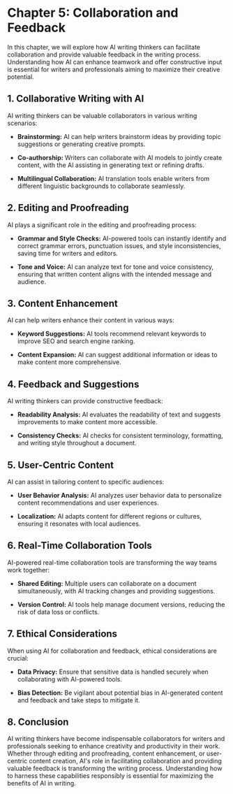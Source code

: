 Chapter 5: Collaboration and Feedback
=====================================

In this chapter, we will explore how AI writing thinkers can facilitate collaboration and provide valuable feedback in the writing process. Understanding how AI can enhance teamwork and offer constructive input is essential for writers and professionals aiming to maximize their creative potential.

**1. Collaborative Writing with AI**
------------------------------------

AI writing thinkers can be valuable collaborators in various writing scenarios:

* **Brainstorming:** AI can help writers brainstorm ideas by providing topic suggestions or generating creative prompts.

* **Co-authorship:** Writers can collaborate with AI models to jointly create content, with the AI assisting in generating text or refining drafts.

* **Multilingual Collaboration:** AI translation tools enable writers from different linguistic backgrounds to collaborate seamlessly.

**2. Editing and Proofreading**
-------------------------------

AI plays a significant role in the editing and proofreading process:

* **Grammar and Style Checks:** AI-powered tools can instantly identify and correct grammar errors, punctuation issues, and style inconsistencies, saving time for writers and editors.

* **Tone and Voice:** AI can analyze text for tone and voice consistency, ensuring that written content aligns with the intended message and audience.

**3. Content Enhancement**
--------------------------

AI can help writers enhance their content in various ways:

* **Keyword Suggestions:** AI tools recommend relevant keywords to improve SEO and search engine ranking.

* **Content Expansion:** AI can suggest additional information or ideas to make content more comprehensive.

**4. Feedback and Suggestions**
-------------------------------

AI writing thinkers can provide constructive feedback:

* **Readability Analysis:** AI evaluates the readability of text and suggests improvements to make content more accessible.

* **Consistency Checks:** AI checks for consistent terminology, formatting, and writing style throughout a document.

**5. User-Centric Content**
---------------------------

AI can assist in tailoring content to specific audiences:

* **User Behavior Analysis:** AI analyzes user behavior data to personalize content recommendations and user experiences.

* **Localization:** AI adapts content for different regions or cultures, ensuring it resonates with local audiences.

**6. Real-Time Collaboration Tools**
------------------------------------

AI-powered real-time collaboration tools are transforming the way teams work together:

* **Shared Editing:** Multiple users can collaborate on a document simultaneously, with AI tracking changes and providing suggestions.

* **Version Control:** AI tools help manage document versions, reducing the risk of data loss or conflicts.

**7. Ethical Considerations**
-----------------------------

When using AI for collaboration and feedback, ethical considerations are crucial:

* **Data Privacy:** Ensure that sensitive data is handled securely when collaborating with AI-powered tools.

* **Bias Detection:** Be vigilant about potential bias in AI-generated content and feedback and take steps to mitigate it.

**8. Conclusion**
-----------------

AI writing thinkers have become indispensable collaborators for writers and professionals seeking to enhance creativity and productivity in their work. Whether through editing and proofreading, content enhancement, or user-centric content creation, AI's role in facilitating collaboration and providing valuable feedback is transforming the writing process. Understanding how to harness these capabilities responsibly is essential for maximizing the benefits of AI in writing.
